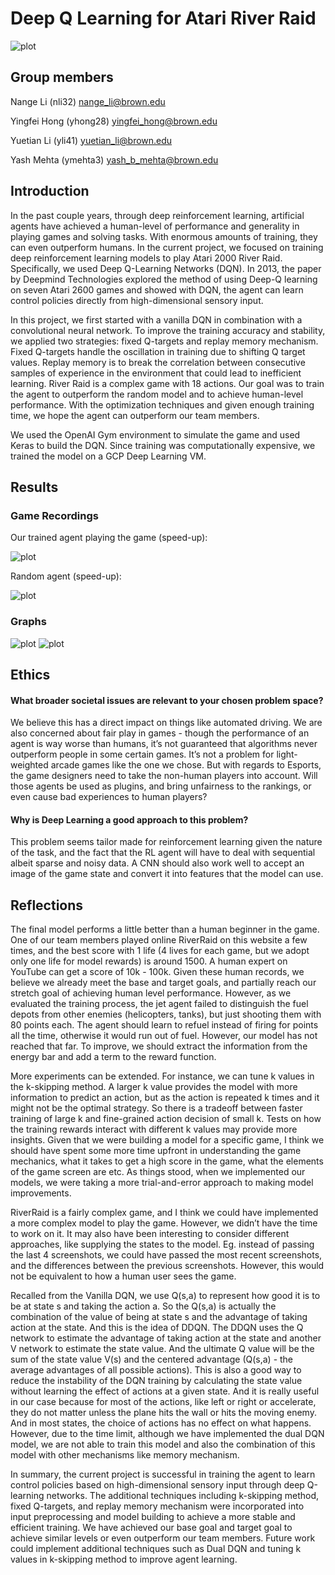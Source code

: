 # Deep Q Learning for Atari River Raid 

![plot](https://github.com/7ericany/3Yes1No-Deep-Q-Learning-for-Atari-River-Raid/blob/main/poster/2470%20Final%20Project%20Poster.png)

## Group members

Nange Li (nli32) nange_li@brown.edu

Yingfei Hong (yhong28) yingfei_hong@brown.edu

Yuetian Li (yli41) yuetian_li@brown.edu

Yash Mehta (ymehta3) yash_b_mehta@brown.edu



## Introduction

In the past couple years, through deep reinforcement learning, artificial agents have achieved a human-level of performance and generality in playing games and solving tasks. With enormous amounts of training, they can even outperform humans. In the current project, we focused on training deep reinforcement learning models to play Atari 2000 River Raid. Specifically, we used Deep Q-Learning Networks (DQN). In 2013, the paper by Deepmind Technologies explored the method of using Deep-Q learning on seven Atari 2600 games and showed with DQN, the agent can learn control policies directly from high-dimensional sensory input. 

In this project, we first started with a vanilla DQN in combination with a convolutional neural network. To improve the training accuracy and stability, we applied two strategies: fixed Q-targets and replay memory mechanism. Fixed Q-targets handle the oscillation in training due to shifting Q target values. Replay memory is to break the correlation between consecutive samples of experience in the environment that could lead to inefficient learning. River Raid is a complex game with 18 actions. Our goal was to train the agent to outperform the random model and to achieve human-level performance. With the optimization techniques and given enough training time, we hope the agent can outperform our team members. 

We used the OpenAI Gym environment to simulate the game and used Keras to build the DQN. Since training was computationally expensive, we trained the model on a GCP Deep Learning VM. 

## Results
### Game Recordings
Our trained agent playing the game (speed-up):

![plot](https://github.com/7ericany/3Yes1No-Deep-Q-Learning-for-Atari-River-Raid/blob/main/visualization/Trained_20k-episode-1.gif)

Random agent (speed-up):

![plot](https://github.com/7ericany/3Yes1No-Deep-Q-Learning-for-Atari-River-Raid/blob/main/visualization/Random_model-episode-1.gif)

### Graphs
![plot](https://github.com/7ericany/3Yes1No-Deep-Q-Learning-for-Atari-River-Raid/blob/main/visualization/Training_reward_history.png)
![plot](https://github.com/7ericany/3Yes1No-Deep-Q-Learning-for-Atari-River-Raid/blob/main/visualization/rewards_historgram_comparison.png)

## Ethics

#### What broader societal issues are relevant to your chosen problem space?

We believe this has a direct impact on things like automated driving. We are also concerned about fair play in games - though the performance of an agent is way worse than humans, it’s not guaranteed that algorithms never outperform people in some certain games. It’s not a problem for light-weighted arcade games like the one we chose. But with regards to Esports, the game designers need to take the non-human players into account. Will those agents be used as plugins, and bring unfairness to the rankings, or even cause bad experiences to human players? 

#### Why is Deep Learning a good approach to this problem?

This problem seems tailor made for reinforcement learning given the nature of the task, and the fact that the RL agent will have to deal with sequential albeit sparse and noisy data. A CNN should also work well to accept an image of the game state and convert it into features that the model can use. 

## Reflections
The final model performs a little better than a human beginner in the game. One of our team members played online RiverRaid on this website a few times, and the best score with 1 life (4 lives for each game, but we adopt only one life for model rewards) is around 1500. A human expert on YouTube can get a score of 10k - 100k. Given these human records, we believe we already meet the base and target goals, and partially reach our stretch goal of achieving human level performance. However, as we evaluated the training process, the jet agent failed to distinguish the fuel depots from other enemies (helicopters, tanks), but just shooting them with 80 points each. The agent should learn to refuel instead of firing for points all the time, otherwise it would run out of fuel. However, our model has not reached that far. To improve, we should extract the information from the energy bar and add a term to the reward function.

More experiments can be extended. For instance, we can tune k values in the k-skipping method. A larger k value provides the model with more information to predict an action, but as the action is repeated k times and it might not be the optimal strategy. So there is a tradeoff between faster training of large k and fine-grained action decision of small k. Tests on how the training rewards interact with different k values may provide more insights.
Given that we were building a model for a specific game, I think we should have spent some more time upfront in understanding the game mechanics, what it takes to get a high score in the game, what the elements of the game screen are etc. As things stood, when we implemented our models, we were taking a more trial-and-error approach to making model improvements. 

RiverRaid is a fairly complex game, and I think we could have implemented a more complex model to play the game. However, we didn’t have the time to work on it. It may also have been interesting to consider different approaches, like supplying the states to the model. Eg. instead of passing the last 4 screenshots, we could have passed the most recent screenshots, and the differences between the previous screenshots. However, this would not be equivalent to how a human user sees the game. 

Recalled from the Vanilla DQN, we use Q(s,a) to represent how good it is to be at state s and taking the action a. So the Q(s,a) is actually the combination of the value of being at state s and the advantage of taking action at the state. And this is the idea of DDQN. The DDQN uses the Q network to estimate the advantage of taking action at the state and another V network to estimate the state value. And the ultimate Q value will be the sum of the state value V(s) and the centered advantage (Q(s,a) - the average advantages of all possible actions). This is also a good way to reduce the instability of the DQN training by calculating the state value without learning the effect of actions at a given state. And it is really useful in our case because for most of the actions, like left or right or accelerate, they do not matter unless the plane hits the wall or hits the moving enemy. And in most states, the choice of actions has no effect on what happens. However, due to the time limit, although we have implemented the dual DQN model, we are not able to train this model and also the combination of this model with other mechanisms like memory mechanism.

In summary, the current project is successful in training the agent to learn control policies based on high-dimensional sensory input through deep Q-learning networks. The additional techniques including k-skipping method, fixed Q-targets, and replay memory mechanism were incorporated into input preprocessing and  model building to achieve a more stable and efficient training. We have achieved our base goal and target goal to achieve similar levels or even outperform our team members. Future work could implement additional techniques such as Dual DQN and tuning k values in k-skipping method  to improve agent learning. 

